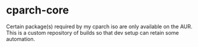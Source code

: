 # cparch-core
Certain package(s) required by my cparch iso are only available on the AUR. 
This is a custom repository of builds so that dev setup can retain some automation.

